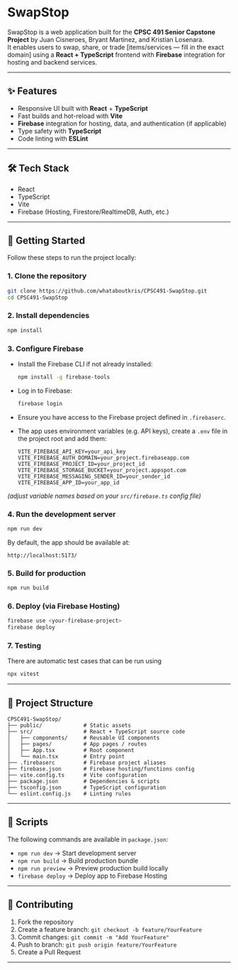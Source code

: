 # SwapStop

SwapStop is a web application built for the **CPSC 491 Senior Capstone Project** by Juan Cisneroes, Bryant Martinez, and Kristian Losenara.  
It enables users to swap, share, or trade [items/services — fill in the exact domain] using a **React + TypeScript** frontend with **Firebase** integration for hosting and backend services.

---

## ✨ Features

- Responsive UI built with **React** + **TypeScript**
- Fast builds and hot-reload with **Vite**
- **Firebase** integration for hosting, data, and authentication (if applicable)
- Type safety with **TypeScript**
- Code linting with **ESLint**

---

## 🛠 Tech Stack

- React  
- TypeScript  
- Vite  
- Firebase (Hosting, Firestore/RealtimeDB, Auth, etc.)  

---

## 🚀 Getting Started

Follow these steps to run the project locally:

### 1. Clone the repository

```bash
git clone https://github.com/whataboutkris/CPSC491-SwapStop.git
cd CPSC491-SwapStop
```

### 2. Install dependencies

```bash
npm install
```

### 3. Configure Firebase

- Install the Firebase CLI if not already installed:

  ```bash
  npm install -g firebase-tools
  ```

- Log in to Firebase:

  ```bash
  firebase login
  ```

- Ensure you have access to the Firebase project defined in `.firebaserc`.

- The app uses environment variables (e.g. API keys), create a `.env` file in the project root and add them:

  ```env
  VITE_FIREBASE_API_KEY=your_api_key
  VITE_FIREBASE_AUTH_DOMAIN=your_project.firebaseapp.com
  VITE_FIREBASE_PROJECT_ID=your_project_id
  VITE_FIREBASE_STORAGE_BUCKET=your_project.appspot.com
  VITE_FIREBASE_MESSAGING_SENDER_ID=your_sender_id
  VITE_FIREBASE_APP_ID=your_app_id
  ```

*(adjust variable names based on your `src/firebase.ts` config file)*

### 4. Run the development server

```bash
npm run dev
```

By default, the app should be available at:

```
http://localhost:5173/
```

### 5. Build for production

```bash
npm run build
```

### 6. Deploy (via Firebase Hosting)

```bash
firebase use <your-firebase-project>
firebase deploy
```

### 7. Testing
There are automatic test cases that can be run using
```bash
npx vitest
```

---

## 📂 Project Structure

```plaintext
CPSC491-SwapStop/
├── public/             # Static assets
├── src/                # React + TypeScript source code
│   ├── components/     # Reusable UI components
│   ├── pages/          # App pages / routes
│   ├── App.tsx         # Root component
│   └── main.tsx        # Entry point
├── .firebaserc         # Firebase project aliases
├── firebase.json       # Firebase hosting/functions config
├── vite.config.ts      # Vite configuration
├── package.json        # Dependencies & scripts
├── tsconfig.json       # TypeScript configuration
└── eslint.config.js    # Linting rules
```

---

## 📜 Scripts

The following commands are available in `package.json`:

- `npm run dev` → Start development server
- `npm run build` → Build production bundle
- `npm run preview` → Preview production build locally
- `firebase deploy` → Deploy app to Firebase Hosting

---

## 🤝 Contributing

1. Fork the repository  
2. Create a feature branch: `git checkout -b feature/YourFeature`  
3. Commit changes: `git commit -m "Add YourFeature"`  
4. Push to branch: `git push origin feature/YourFeature`  
5. Create a Pull Request  

---
